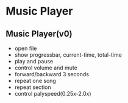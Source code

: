 # Music Player

## Music Player(v0)
- open file
- show progressbar, current-time, total-time
- play and pause
- control volume and mute
- forward/backward 3 seconds
- repeat one song
- repeat section
- control palyspeed(0.25x-2.0x)